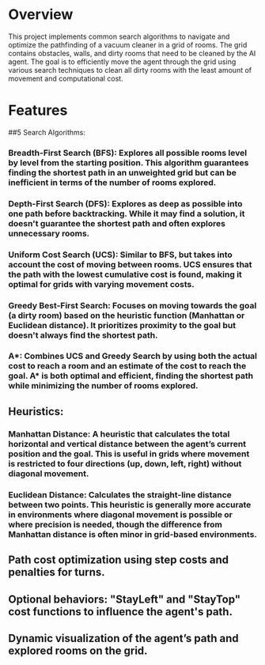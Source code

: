 # Overview
This project implements common search algorithms to navigate and optimize the pathfinding of a vacuum cleaner in a grid of rooms. The grid contains obstacles, walls, and dirty rooms that need to be cleaned by the AI agent. The goal is to efficiently move the agent through the grid using various search techniques to clean all dirty rooms with the least amount of movement and computational cost.

# Features
##5 Search Algorithms:

### Breadth-First Search (BFS): Explores all possible rooms level by level from the starting position. This algorithm guarantees finding the shortest path in an unweighted grid but can be inefficient in terms of the number of rooms explored.
### Depth-First Search (DFS): Explores as deep as possible into one path before backtracking. While it may find a solution, it doesn't guarantee the shortest path and often explores unnecessary rooms.
### Uniform Cost Search (UCS): Similar to BFS, but takes into account the cost of moving between rooms. UCS ensures that the path with the lowest cumulative cost is found, making it optimal for grids with varying movement costs.
### Greedy Best-First Search: Focuses on moving towards the goal (a dirty room) based on the heuristic function (Manhattan or Euclidean distance). It prioritizes proximity to the goal but doesn't always find the shortest path.
### A*: Combines UCS and Greedy Search by using both the actual cost to reach a room and an estimate of the cost to reach the goal. A* is both optimal and efficient, finding the shortest path while minimizing the number of rooms explored.
## Heuristics:

### Manhattan Distance: A heuristic that calculates the total horizontal and vertical distance between the agent’s current position and the goal. This is useful in grids where movement is restricted to four directions (up, down, left, right) without diagonal movement.
### Euclidean Distance: Calculates the straight-line distance between two points. This heuristic is generally more accurate in environments where diagonal movement is possible or where precision is needed, though the difference from Manhattan distance is often minor in grid-based environments.
## Path cost optimization using step costs and penalties for turns.

## Optional behaviors: "StayLeft" and "StayTop" cost functions to influence the agent's path.

## Dynamic visualization of the agent’s path and explored rooms on the grid.
